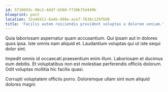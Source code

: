 ```yaml
---
id: 5716693c-90c2-4dd7-b580-f730b75d449b
blueprint: post
location: 32a46411-8a4b-498e-ace7-7636c129f6d6
title: 'Facilis autem reiciendis provident voluptas a dolorem veniam.'
---
```

Quia laboriosam aspernatur quam accusantium. Qui ipsam aut in dolores quos ipsa. Iste omnis nam aliquid et. Laudantium voluptas qui ut iste sequi dolor sint.

Impedit omnis id occaecati praesentium enim illum. Laboriosam et ducimus eum debitis. Et voluptatibus non est molestiae perferendis officiis dolorum. Odit voluptas mollitia hic facilis quasi.

Corrupti voluptatem officiis porro. Doloremque ullam sint eum aliquid dolores magni.